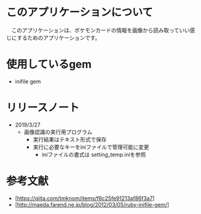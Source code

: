 # このアプリケーションについて
　このアプリケーションは、ポケモンカードの情報を画像から読み取っていい感じにするためのアプリケーションです。
# 使用しているgem
- inifile gem
# リリースノート
- 2019/3/27
  - 画像認識の実行用プログラム
    - 実行結果はテキスト形式で保存
    - 実行に必要なキーをiniファイルで管理可能に変更
      - iniファイルの書式は setting_temp.iniを参照
# 参考文献
- [https://qiita.com/tmknom/items/f6c25fe91213af86f3a7]
- [http://maeda.farend.ne.jp/blog/2012/03/05/ruby-inifile-gem/]